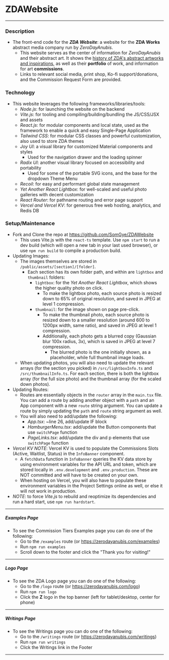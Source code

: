 # ZDAWebsite
------
### Description
- The front-end code for the ***ZDA Website***: a website for the <b>ZDA Works</b> abstract media company run by *ZeroDayAnubis*.
  - This website serves as the center of information for *ZeroDayAnubis* and their abstract art. It shows the <u>history of ZDA's abstract artworks and inspirations</u>, as well as their **portfolio** of work, and information for art **commissions**.
  - Links to relevant social media, print shop, Ko-fi support/donations, and the Commission Request Form are provided.
### Technology
- This website leverages the following frameworks/libraries/tools:
  - *Node.js*: for launching the website on the backend
  - *Vite.js*: for tooling and compiling/building/bundling the JS/CSS/JSX and assets
  - *React.js*: for modular components and local state, used as the framework to enable a quick and easy Single-Page Application
  - *Tailwind CSS*: for modular CSS classes and powerful customization, also used to store ZDA themes 
  - *Joy UI*: a visual library for customized Material components and styles
    - Used for the navigation drawer and the loading spinner
  - *Radix UI*: another visual library focused on accessibility and portability
    - Used for some of the portable SVG icons, and the base for the dropdown Theme Menu
  - *Recoil*: for easy and performant global state management
  - *Yet Another React Lightbox*: for well-scaled and useful photo galleries with decent customization
  - *React Router*: for pathname routing and error page support
  - *Vercel and Vercel KV*: for generous free web hosting, analytics, and Redis DB
### Setup/Maintenance
- Fork and Clone the repo at https://github.com/SomGye/ZDAWebsite
  - This uses Vite.js with the `react-ts` template. Use `npm start` to run a dev build (which will open a new tab in your last used browser), or use `npm run build` to compile a production build.
- Updating Images:
  - The images themselves are stored in `/public/assets/[section]/[folder]`.
    - Each section has its own folder path, and within are `lightbox` and `thumbnail` folders:
      - `lightbox`: for the *Yet Another React Lightbox*, which shows the higher quality photo on click.
        - To make the lightbox photo, each source photo is resized down to 65% of original resolution, and saved in JPEG at level 1 compression.
      - `thumbnail`: for the image shown on page pre-click.
        - To make the thumbnail photo, each source photo is resized down to a smaller resolution (around 600 to 1200px width, same ratio), and saved in JPEG at level 1 compression.
        - Additionally, each photo gets a blurred copy (Gaussian blur 100x radius, 3x), which is saved in JPEG at level 7 compression.
          - The blurred photo is the one initially shown, as a placeholder, while full thumbnail image loads.
  - When updating photos, you will also need to update the relevant arrays (for the section you picked) in `/src/lightboxInfo.ts` and `/src/thumbnailInfo.ts`. For each section, there is both the lightbox array (for the full size photo) and the thumbnail array (for the scaled down photos).
- Updating Routes:
  - Routes are essentially objects in the `router` array in the `main.tsx` file. You can add a route by adding another object with a `path` and an App component with a new `route` string argument. You can update a route by simply updating the `path` and `route` string argument as well.
  - You will also need to add/update the following:
    - *App.tsx*: ~line 26, add/update IF block
    - *HamburgerMenu.tsx*: add/update the Button components that use `switchPage` function
    - *PageLinks.tsx*: add/update the div and p elements that use `switchPage` function
- *Vercel KV NOTE*: Vercel KV is used to populate the Commissions Slots (Active, Waitlist, Status) in the `InfoBanner` component.
  - A `fetchData` function in `InfoBanner` queries the KV data store by using environment variables for the API URL and token, which are stored locally in `.env.development` and `.env.production`. These are NOT committed and will have to be created on your own.
  - When hosting on Vercel, you will also have to populate these environment variables in the Project Settings online as well, or else it will not work in production.
- *NOTE*: to force *Vite.js* to rebuild and reoptimize its dependencies and run a hard start, use `npm run hardstart`.
------
##### Examples Page
- To see the Commission Tiers Examples page you can do one of the following:
  - Go to the `/examples` route (or https://zerodayanubis.com/examples)
  - Run `npm run examples`
  - Scroll down to the footer and click the "Thank you for visiting!"
------
##### Logo Page
- To see the ZDA Logo page you can do one of the following:
  - Go to the `/logo` route (or https://zerodayanubis.com/logo)
  - Run `npm run logo`
  - Click the **Z** logo in the top banner (left for tablet/desktop, center for phone)
------
##### Writings Page
- To see the Writings page you can do one of the following:
  - Go to the `/writings` route (or https://zerodayanubis.com/writings)
  - Run `npm run writings`
  - Click the Writings link in the Footer
------